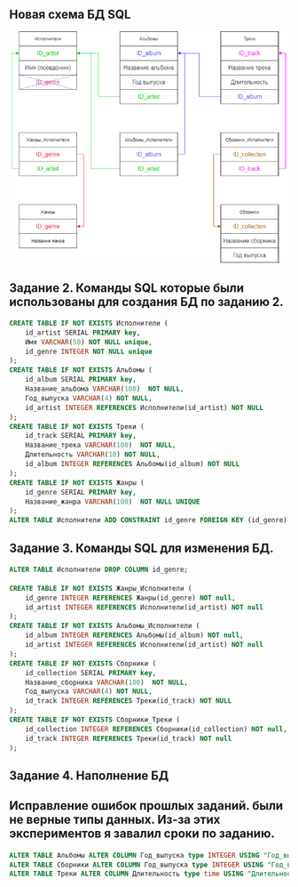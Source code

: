 ## Новая схема БД SQL 

![](https://github.com/Iusar/SQL_3/blob/main/21.08.2021_database_diagram_%233.png)


## Задание 2. Команды SQL которые были использованы для создания БД по заданию 2.

```sql
CREATE TABLE IF NOT EXISTS Исполнители (
	id_artist SERIAL PRIMARY key,
	Имя VARCHAR(50) NOT NULL unique,
	id_genre INTEGER NOT NULL unique
);
CREATE TABLE IF NOT EXISTS Альбомы (
	id_album SERIAL PRIMARY key,
	Название_альбома VARCHAR(100)  NOT NULL, 
	Год_выпуска VARCHAR(4) NOT NULL,
	id_artist INTEGER REFERENCES Исполнители(id_artist) NOT NULL
);
CREATE TABLE IF NOT EXISTS Треки (
	id_track SERIAL PRIMARY key,
	Название_трека VARCHAR(100)  NOT NULL,
	Длительность VARCHAR(10) NOT NULL,
	id_album INTEGER REFERENCES Альбомы(id_album) NOT NULL
);
CREATE TABLE IF NOT EXISTS Жанры (
	id_genre SERIAL PRIMARY key,
	Название_жанра VARCHAR(100)  NOT NULL UNIQUE
);
ALTER TABLE Исполнители ADD CONSTRAINT id_genre FOREIGN KEY (id_genre) REFERENCES Жанры(id_genre);
```
## Задание 3. Команды SQL для изменения БД.

```sql
ALTER TABLE Исполнители DROP COLUMN id_genre;

CREATE TABLE IF NOT EXISTS Жанры_Исполнители (
	id_genre INTEGER REFERENCES Жанры(id_genre) NOT null,
	id_artist INTEGER REFERENCES Исполнители(id_artist) NOT null
);	
CREATE TABLE IF NOT EXISTS Альбомы_Исполнители (
	id_album INTEGER REFERENCES Альбомы(id_album) NOT null,
	id_artist INTEGER REFERENCES Исполнители(id_artist) NOT null
);	
CREATE TABLE IF NOT EXISTS Сборники (
	id_collection SERIAL PRIMARY key,
	Название_сборника VARCHAR(100)  NOT NULL, 
	Год_выпуска VARCHAR(4) NOT NULL,
	id_track INTEGER REFERENCES Треки(id_track) NOT NULL
);
CREATE TABLE IF NOT EXISTS Сборники_Треки (
	id_collection INTEGER REFERENCES Сборники(id_collection) NOT null,
	id_track INTEGER REFERENCES Треки(id_track) NOT null
);	
```
## Задание 4. Наполнение БД

## Исправление ошибок прошлых заданий. были не верные типы данных.  Из-за этих экспериментов я завалил сроки по заданию.

```sql
ALTER TABLE Альбомы ALTER COLUMN Год_выпуска type INTEGER USING "Год_выпуска"::INTEGER;
ALTER TABLE Сборники ALTER COLUMN Год_выпуска type INTEGER USING "Год_выпуска"::INTEGER;
ALTER TABLE Треки ALTER COLUMN Длительность type time USING "Длительность"::time;
```